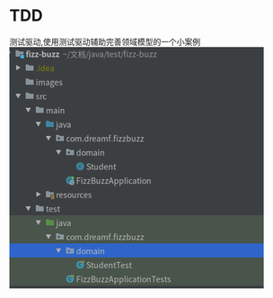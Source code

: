# TDD
测试驱动,使用测试驱动辅助完善领域模型的一个小案例
<img style="-webkit-user-select: none;margin: auto;" src="https://raw.githubusercontent.com/Stupid-Dird/TDD/master/images/package.png">
